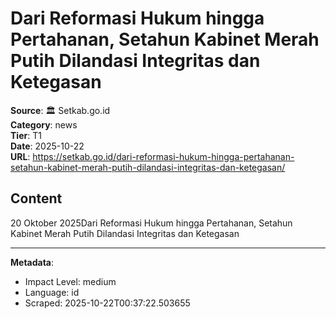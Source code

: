 # Dari Reformasi Hukum hingga Pertahanan, Setahun Kabinet Merah Putih Dilandasi Integritas dan Ketegasan

**Source**: 🏛️ Setkab.go.id  
**Category**: news  
**Tier**: T1  
**Date**: 2025-10-22  
**URL**: https://setkab.go.id/dari-reformasi-hukum-hingga-pertahanan-setahun-kabinet-merah-putih-dilandasi-integritas-dan-ketegasan/

## Content

20 Oktober 2025Dari Reformasi Hukum hingga Pertahanan, Setahun Kabinet Merah Putih Dilandasi Integritas dan Ketegasan

---

**Metadata**:
- Impact Level: medium
- Language: id
- Scraped: 2025-10-22T00:37:22.503655
